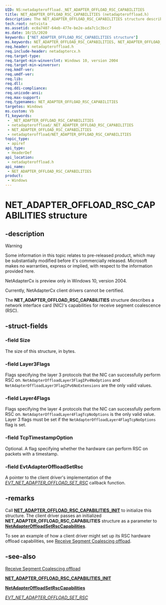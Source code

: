 ```yaml
---
UID: NS:netadapteroffload._NET_ADAPTER_OFFLOAD_RSC_CAPABILITIES
title: NET_ADAPTER_OFFLOAD_RSC_CAPABILITIES (netadapteroffload.h)
description: The NET_ADAPTER_OFFLOAD_RSC_CAPABILITIES structure describes a network interface card (NIC)'s capabilities for receive segment coalescence (RSC).
tech.root: netvista
ms.assetid: ec0a7407-64eb-477e-be2e-ada7c1c3bcc7
ms.date: 10/15/2020
keywords: ["NET_ADAPTER_OFFLOAD_RSC_CAPABILITIES structure"]
ms.keywords: NET_ADAPTER_OFFLOAD_RSC_CAPABILITIES, NET_ADAPTER_OFFLOAD_RSC_CAPABILITIES,
req.header: netadapteroffload.h
req.include-header: netadaptercx.h 
req.target-type: 
req.target-min-winverclnt: Windows 10, version 2004
req.target-min-winversvr: 
req.kmdf-ver: 
req.umdf-ver: 
req.lib: 
req.dll: 
req.ddi-compliance: 
req.unicode-ansi: 
req.max-support: 
req.typenames: NET_ADAPTER_OFFLOAD_RSC_CAPABILITIES
targetos: Windows
ms.custom: Vb
f1_keywords:
 - _NET_ADAPTER_OFFLOAD_RSC_CAPABILITIES
 - netadapteroffload/_NET_ADAPTER_OFFLOAD_RSC_CAPABILITIES
 - NET_ADAPTER_OFFLOAD_RSC_CAPABILITIES
 - netadapteroffload/NET_ADAPTER_OFFLOAD_RSC_CAPABILITIES
topic_type:
 - apiref
api_type:
 - HeaderDef
api_location:
 - netadapteroffload.h
api_name:
 - NET_ADAPTER_OFFLOAD_RSC_CAPABILITIES
product:
 - Windows
---
```


# NET_ADAPTER_OFFLOAD_RSC_CAPABILITIES structure


## -description

> [!WARNING]
> Some information in this topic relates to pre-released product, which may be substantially modified before it's commercially released. Microsoft makes no warranties, express or implied, with respect to the information provided here.
>
> NetAdapterCx is preview only in Windows 10, version 2004.
>
> Currently, NetAdapterCx client drivers cannot be certified.

The **NET_ADAPTER_OFFLOAD_RSC_CAPABILITIES** structure describes a network interface card (NIC)'s capabilities for receive segment coalescence (RSC).

## -struct-fields

### -field Size

The size of this structure, in bytes.

### -field Layer3Flags

 
Flags specifying the layer 3 protocols that the NIC can successfully perform RSC on. `NetAdapterOffloadLayer3FlagIPv4NoOptions` and `NetAdapterOffloadLayer3FlagIPv6NoExtensions` are the only valid values.

### -field Layer4Flags

Flags specifying the layer 4 protocols that the NIC can successfully perform RSC on. `NetAdapterOffloadLayer4FlagTcpNoOptions` is the only valid value. Layer 3 flags must be set if the `NetAdapterOffloadLayer4FlagTcpNoOptions` flag is set.

### -field TcpTimestampOption

Optional. A flag specifying whether the hardware can perform RSC on packets with a timestamp.

### -field EvtAdapterOffloadSetRsc

A pointer to the client driver's implementation of the [*EVT_NET_ADAPTER_OFFLOAD_SET_RSC*](nc-netadapteroffload-evt_net_adapter_offload_set_rsc.md) callback function.

## -remarks

Call [**NET_ADAPTER_OFFLOAD_RSC_CAPABILITIES_INIT**](nf-netadapteroffload-net_adapter_offload_rsc_capabilities_init.md) to initialize this structure. The client driver passes an initialized  **NET_ADAPTER_OFFLOAD_RSC_CAPABILITIES** structure as a parameter to [**NetAdapterOffloadSetRscCapabilities**](nf-netadapteroffload-netadapteroffloadsetrsccapabilities.md).

To see an example of how a client driver might set up its RSC hardware offload capabilities, see [Receive Segment Coalescing offload](/windows-hardware/drivers/netcx/rsc-offload).

## -see-also

[Receive Segment Coalescing offload](/windows-hardware/drivers/netcx/rsc-offload)

[**NET_ADAPTER_OFFLOAD_RSC_CAPABILITIES_INIT**](nf-netadapteroffload-net_adapter_offload_rsc_capabilities_init.md)

[**NetAdapterOffloadSetRscCapabilities**](nf-netadapteroffload-netadapteroffloadsetrsccapabilities.md)

[*EVT_NET_ADAPTER_OFFLOAD_SET_RSC*](nc-netadapteroffload-evt_net_adapter_offload_set_rsc.md) 